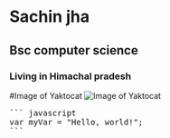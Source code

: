 # Sachin jha
## Bsc computer science
### Living in Himachal pradesh
#Image of Yaktocat
![Image of Yaktocat](https://octodex.github.com/images/yaktocat.png)
<pre>
``` javascript
var myVar = "Hello, world!";
```
</pre>



